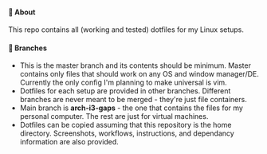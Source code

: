 #### :large_orange_diamond: About
This repo contains all (working and tested) dotfiles for my Linux setups.

#### :large_orange_diamond: Branches
* This is the master branch and its contents should be minimum. Master contains only files that should work on any OS and window manager/DE. Currently the only config I'm planning to make universal is vim. 
* Dotfiles for each setup are provided in other branches. Different branches are never meant to be merged - they're just file containers. 
* Main branch is **arch-i3-gaps** - the one that contains the files for my personal computer. The rest are just for virtual machines.
* Dotfiles can be copied assuming that this repository is the home directory. Screenshots, workflows, instructions, and dependancy information are also provided. 
